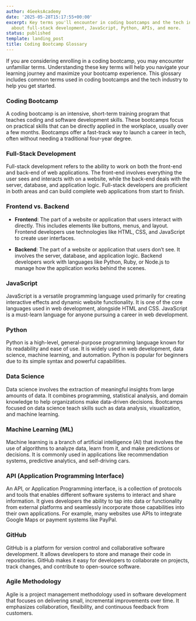 ```yaml
---
author: 4GeeksAcademy
date: '2025-05-28T15:17:55+00:00'
excerpt: Key terms you'll encounter in coding bootcamps and the tech industry. Learn
  about full-stack development, JavaScript, Python, APIs, and more.
status: published
template: landing_post
title: Coding Bootcamp Glossary
---
```

If you are considering enrolling in a coding bootcamp, you may encounter unfamiliar terms. Understanding these key terms will help you navigate your learning journey and maximize your bootcamp experience. This glossary includes common terms used in coding bootcamps and the tech industry to help you get started.

### Coding Bootcamp

A coding bootcamp is an intensive, short-term training program that teaches coding and software development skills. These bootcamps focus on practical skills that can be directly applied in the workplace, usually over a few months. Bootcamps offer a fast-track way to launch a career in tech, often without needing a traditional four-year degree.

### Full-Stack Development

Full-stack development refers to the ability to work on both the front-end and back-end of web applications. The front-end involves everything the user sees and interacts with on a website, while the back-end deals with the server, database, and application logic. Full-stack developers are proficient in both areas and can build complete web applications from start to finish.

### Frontend vs. Backend

- **Frontend**: The part of a website or application that users interact with directly. This includes elements like buttons, menus, and layout. Frontend developers use technologies like HTML, CSS, and JavaScript to create user interfaces.

- **Backend**: The part of a website or application that users don’t see. It involves the server, database, and application logic. Backend developers work with languages like Python, Ruby, or Node.js to manage how the application works behind the scenes.

### JavaScript

JavaScript is a versatile programming language used primarily for creating interactive effects and dynamic website functionality. It is one of the core languages used in web development, alongside HTML and CSS. JavaScript is a must-learn language for anyone pursuing a career in web development.

### Python

Python is a high-level, general-purpose programming language known for its readability and ease of use. It is widely used in web development, data science, machine learning, and automation. Python is popular for beginners due to its simple syntax and powerful capabilities.

### Data Science

Data science involves the extraction of meaningful insights from large amounts of data. It combines programming, statistical analysis, and domain knowledge to help organizations make data-driven decisions. Bootcamps focused on data science teach skills such as data analysis, visualization, and machine learning.

### Machine Learning (ML)

Machine learning is a branch of artificial intelligence (AI) that involves the use of algorithms to analyze data, learn from it, and make predictions or decisions. It is commonly used in applications like recommendation systems, predictive analytics, and self-driving cars.

### API (Application Programming Interface)

An API, or Application Programming interface, is a collection of protocols and tools that enables different software systems to interact and share information. It gives developers the ability to tap into data or functionality from external platforms and seamlessly incorporate those capabilities into their own applications. For example, many websites use APIs to integrate Google Maps or payment systems like PayPal.

### GitHub

GitHub is a platform for version control and collaborative software development. It allows developers to store and manage their code in repositories. GitHub makes it easy for developers to collaborate on projects, track changes, and contribute to open-source software.

### Agile Methodology

Agile is a project management methodology used in software development that focuses on delivering small, incremental improvements over time. It emphasizes collaboration, flexibility, and continuous feedback from customers.